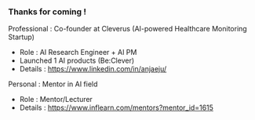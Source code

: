 ### Thanks for coming !
Professional : Co-founder at Cleverus (AI-powered Healthcare Monitoring Startup)
- Role : AI Research Engineer + AI PM
- Launched 1 AI products (Be:Clever)
- Details : https://www.linkedin.com/in/anjaeju/

Personal : Mentor in AI field
- Role : Mentor/Lecturer
- Details : https://www.inflearn.com/mentors?mentor_id=1615



<!--
Here are some ideas to get you started:

- 🔭 I’m currently working on ...
- 🌱 I’m currently learning ...
- 👯 I’m looking to collaborate on ...
- 🤔 I’m looking for help with ...
- 💬 Ask me about ...
- 📫 How to reach me: ...
- 😄 Pronouns: ...
- ⚡ Fun fact: ...
-->
